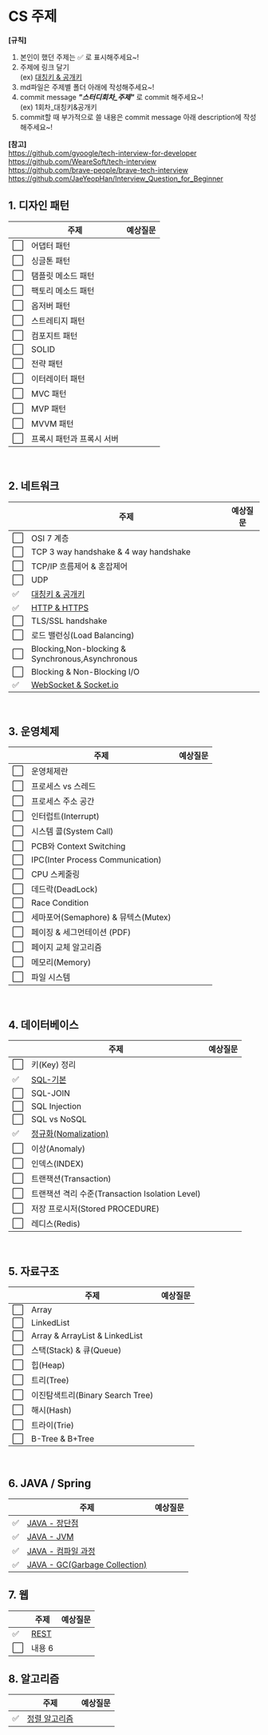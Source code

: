 # CS 주제

**[규칙]**

1. 본인이 했던 주제는 :white_check_mark: 로 표시해주세요~!
2. 주제에 링크 달기 <br/>
   (ex) [대칭키 & 공개키](네트워크/대칭키&공개키.md)
3. md파일은 주제별 폴더 아래에 작성해주세요~!
4. commit message **_"스터디회차\_주제"_** 로 commit 해주세요~! <br/>
   (ex) 1회차\_대칭키&공개키
5. commit할 때 부가적으로 쓸 내용은 commit message 아래 description에 작성해주세요~!

**[참고]** <br/>
https://github.com/gyoogle/tech-interview-for-developer <br/>
https://github.com/WeareSoft/tech-interview <br/>
https://github.com/brave-people/brave-tech-interview <br/>
https://github.com/JaeYeopHan/Interview_Question_for_Beginner

## 1. 디자인 패턴

|                      | 주제                      | 예상질문 |
| -------------------- | ------------------------- | -------- |
| :white_large_square: | 어댑터 패턴               |          |
| :white_large_square: | 싱글톤 패턴               |          |
| :white_large_square: | 탬플릿 메소드 패턴        |          |
| :white_large_square: | 팩토리 메소드 패턴        |          |
| :white_large_square: | 옵저버 패턴               |          |
| :white_large_square: | 스트레티지 패턴           |          |
| :white_large_square: | 컴포지트 패턴             |          |
| :white_large_square: | SOLID                     |          |
| :white_large_square: | 전략 패턴                 |          |
| :white_large_square: | 이터레이터 패턴           |          |
| :white_large_square: | MVC 패턴                  |          |
| :white_large_square: | MVP 패턴                  |          |
| :white_large_square: | MVVM 패턴                 |          |
| :white_large_square: | 프록시 패턴과 프록시 서버 |          |

<br/>

## 2. 네트워크

|                      | 주제                                                    | 예상질문 |
| -------------------- | ------------------------------------------------------- | -------- |
| :white_large_square: | OSI 7 계층                                              |          |
| :white_large_square: | TCP 3 way handshake & 4 way handshake                   |          |
| :white_large_square: | TCP/IP 흐름제어 & 혼잡제어                              |          |
| :white_large_square: | UDP                                                     |          |
| :white_check_mark:   | [대칭키 & 공개키](네트워크/대칭키&공개키.md)            |          |
| :white_check_mark:   | [HTTP & HTTPS](네트워크/HTTP&HTTPS.md)                  |          |
| :white_large_square: | TLS/SSL handshake                                       |          |
| :white_large_square: | 로드 밸런싱(Load Balancing)                             |          |
| :white_large_square: | Blocking,Non-blocking & Synchronous,Asynchronous        |          |
| :white_large_square: | Blocking & Non-Blocking I/O                             |          |
| :white_check_mark:   | [WebSocket & Socket.io](네트워크/WebSocket&Socketio.md) |          |

<br/>

## 3. 운영체제

|                      | 주제                                | 예상질문 |
| -------------------- | ----------------------------------- | -------- |
| :white_large_square: | 운영체제란                          |          |
| :white_large_square: | 프로세스 vs 스레드                  |          |
| :white_large_square: | 프로세스 주소 공간                  |          |
| :white_large_square: | 인터럽트(Interrupt)                 |          |
| :white_large_square: | 시스템 콜(System Call)              |          |
| :white_large_square: | PCB와 Context Switching             |          |
| :white_large_square: | IPC(Inter Process Communication)    |          |
| :white_large_square: | CPU 스케줄링                        |          |
| :white_large_square: | 데드락(DeadLock)                    |          |
| :white_large_square: | Race Condition                      |          |
| :white_large_square: | 세마포어(Semaphore) & 뮤텍스(Mutex) |          |
| :white_large_square: | 페이징 & 세그먼테이션 (PDF)         |          |
| :white_large_square: | 페이지 교체 알고리즘                |          |
| :white_large_square: | 메모리(Memory)                      |          |
| :white_large_square: | 파일 시스템                         |          |

<br/>

## 4. 데이터베이스

|                      | 주제                                                           | 예상질문 |
| -------------------- | -------------------------------------------------------------- | -------- |
| :white_large_square: | 키(Key) 정리                                                   |          |
| :white_check_mark:   | [SQL-기본](데이터베이스/SQL-기본.md)                           |          |
| :white_large_square: | SQL-JOIN                                                       |          |
| :white_large_square: | SQL Injection                                                  |          |
| :white_large_square: | SQL vs NoSQL                                                   |          |
| :white_check_mark:   | [정규화(Nomalization)](<데이터베이스/정규화(Nomalization).md>) |          |
| :white_large_square: | 이상(Anomaly)                                                  |          |
| :white_large_square: | 인덱스(INDEX)                                                  |          |
| :white_large_square: | 트랜잭션(Transaction)                                          |          |
| :white_large_square: | 트랜잭션 격리 수준(Transaction Isolation Level)                |          |
| :white_large_square: | 저장 프로시저(Stored PROCEDURE)                                |          |
| :white_large_square: | 레디스(Redis)                                                  |          |

<br/>

## 5. 자료구조

|                      | 주제                             | 예상질문 |
| -------------------- | -------------------------------- | -------- |
| :white_large_square: | Array                            |          |
| :white_large_square: | LinkedList                       |          |
| :white_large_square: | Array & ArrayList & LinkedList   |          |
| :white_large_square: | 스택(Stack) & 큐(Queue)          |          |
| :white_large_square: | 힙(Heap)                         |          |
| :white_large_square: | 트리(Tree)                       |          |
| :white_large_square: | 이진탐색트리(Binary Search Tree) |          |
| :white_large_square: | 해시(Hash)                       |          |
| :white_large_square: | 트라이(Trie)                     |          |
| :white_large_square: | B-Tree & B+Tree                  |          |

<br/>

## 6. JAVA / Spring

|                    | 주제                                          | 예상질문 |
| ------------------ | --------------------------------------------- | -------- |
| :white_check_mark: | [JAVA - 장단점](언어/JAVA.md)                 |          |
| :white_check_mark: | [JAVA - JVM](언어/JAVA.md)                    |          |
| :white_check_mark: | [JAVA - 컴파일 과정](언어/JAVA.md)            |          |
| :white_check_mark: | [JAVA - GC(Garbage Collection)](언어/JAVA.md) |          |

## 7. 웹

|                      | 주제               | 예상질문 |
| -------------------- | ------------------ | -------- |
| :white_check_mark:   | [REST](웹/REST.md) |          |
| :white_large_square: | 내용 6             |          |

## 8. 알고리즘

|                    | 주제                                        | 예상질문 |
| ------------------ | ------------------------------------------- | -------- |
| :white_check_mark: | [정렬 알고리즘](알고리즘/Sort_Algorithm.md) |          |
